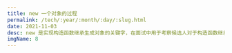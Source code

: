 ```yaml
---
title: new 一个对象的过程
permalink: /tech/:year/:month/:day/:slug.html
date: 2021-11-03
desc: new 是实现构造函数继承生成对象的关键字，在面试中用于考察候选人对于构造函数继承的理解。
imgName: 8
---
```


<Title />

### 简介
`new` 是实现构造函数继承生成对象的关键字，在面试中用于考察候选人对于构造函数继承的理解。

### 一道面试题
```js
// 实现 new 关键字

function newSolution(constructor: Function, ...args: any): Object {
    // 原型关系继承
    const obj = {};
    obj.__proto__ = constructor.prototype;
    // 也可采用下面的方式 👇
    const obj = Object.create(constructor.prototype);
    // 替换 this 指向并执行构造函数
    const res = constructor.apply(obj, [...args]);
    // 注意：一般来说构造函数的是不能有返回值的，但如果有，根据 new 的官方标准，返回值如果是对象或者是函数，则直接将变量指向返回值
    return (res && (typeof res === 'function' || typeof res === 'object')) ? res : obj;
}

const Parent = function (name: string, age: number): void {
    this.name = name;
    this.age = age;
}

const child = new Parent('jack', 18);
const child2 = newSolution(Parent, 'jack', 18);

child; // Parent {name: 'jack', age: 18}
child2; // Parent {name: 'jack', age: 18}
child.__proto__ === Parent.prototype; // true
child2.__proto__ === Parent.prototype; // true
```

### 解析
实现构造函数继承其实就是`原型链`的指针改变，在访问一个对象属性的时候，会沿着`原型链`向上寻找，
将对象的 `__proto__` 指向目标构造函数的原型对象，通过 `apply` 更改 this 指向获取函数参数即可。
